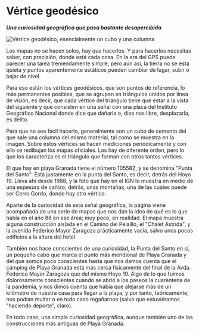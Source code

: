 # Vértice geodésico
__*Una curiosidad geográfica que pasa bastante desapercibida*__

![Vértice geodésico, esencialmente un cubo y una columna](img/vertice-geodesico.jpg)

Los mapas no se hacen solos, hay que hacerlos. Y para hacerlos necesitas saber, con precisión, donde está cada cosa. En la era del GPS puede parecer una tarea tremendamente simple, pero aún así, la tierra no se está quieta y puntos aparentemente estáticos pueden cambiar de lugar, subir o bajar de nivel.

Para eso están los vértices geodésicos, que son puntos de referencia, lo más permanentes posibles, que se agrupan en triángulos unidos por línea de visión, es decir, que cada vértice del triángulo tiene que estar a la vista del siguiente y que consisten en una señal con una placa del Instituto Geográfico Nacional donde dice que dañarla o, dios nos libre, desplazarla, es delito.

Para que no sea fácil hacerlo, generalmente son un cubo de cemento del
que sale una columna del mismo material, tal como se muestra en la
imagen. Sobre estos vértices se hacen mediciones periódicamente y con
ello se redibujan los mapas oficiales. Los hay de diferente orden,
pero lo que los caracteriza es el triángulo que forman con otros
tantos vértices.

El que hay en playa Granada tiene el número 105582, y se denomina
"Punta del Santo". Está justamente en la punta del Santo, es decir,
detrás del Hoyo 19. Lleva ahí desde 1988, y la foto que hay en el IGN
lo muestra en medio de una espesura de cañizo; detrás, unas montañas,
una de las cuales puede ser Cerro Gordo, donde hay otro vértice.

Aparte de la curiosidad de esta señal geográfica, la página viene acompañada de una serie de mapas que nos dan la idea de qué es lo que había en el año 88 en ese área; muy poco, en realidad. El mapa muestra alguna construcción aislada en el Camino del Pelaíllo, el "Chalet Astrida", y la avenida Federico Mayor Zaragoza prácticamente vacía, salvo unos pocos edificios a la altura del hotel.

También nos hace conscientes de una curiosidad, la Punta del Santo en sí, un pequeño cabo que marca el punto más meridional de Playa Granada y del que somos poco conscientes hasta que nos damos cuenta que el cámping de Playa Granada está más cerca físicamente del final de la Avda. Federico Mayor Zaragoza que del mismo Hoyo 19. Algo de lo que fuimos dolorosamente conscientes cuando se abrió a los paseos la cuarentena de la pandemia, y nos dimos cuenta que había que alejarse más de un kilómetro de nuestra casa para llegar a la playa, y por tanto, teóricamente, nos podían multar o en todo caso regañarnos (salvo que estuviéramos "haciendo deporte", claro).

En todo caso, una simple curiosidad geográfica, aunque también uno de
las construcciones más antiguas de Playa Granada.
